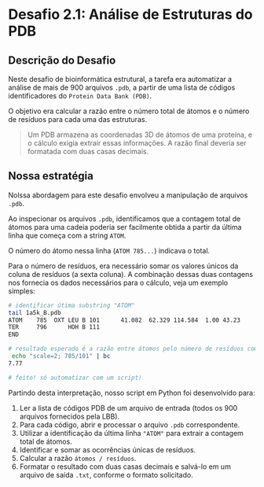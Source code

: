 # Desafio 2.1: Análise de Estruturas do PDB 

## Descrição do Desafio

Neste desafio de bioinformática estrutural, a tarefa era automatizar a análise de mais de 900 arquivos `.pdb`, a partir de uma lista de códigos identificadores do `Protein Data Bank (PDB)`. 

O objetivo era calcular a razão entre o número total de átomos e o número de resíduos para cada uma das estruturas. 
>Um PDB armazena as coordenadas 3D de átomos de uma proteína, e o cálculo exigia extrair essas informações. A razão final deveria ser formatada com duas casas decimais.

## Nossa estratégia

Nolssa abordagem para este desafio envolveu a manipulação de arquivos `.pdb`. 

Ao inspecionar os arquivos `.pdb`, identificamos que a contagem total de átomos para uma cadeia poderia ser facilmente obtida a partir da última linha que começa com a string `ATOM`. 

O número do átomo nessa linha (`ATOM 785...`) indicava o total.

Para o número de resíduos, era necessário somar os valores únicos da coluna de resíduos (a sexta coluna). A combinação dessas duas contagens nos fornecia os dados necessários para o cálculo, veja um exemplo simples:

```bash 
# identificar útima substring "ATOM"
tail 1a5k_B.pdb
ATOM    785  OXT LEU B 101      41.082  62.329 114.584  1.00 43.23           O
TER     796      HOH B 111
END

# resultado esperado é a razão entre átomos pelo número de resíduos com duas casas decimais 
 echo "scale=2; 785/101" | bc
7.77

# feito! só automatizar com um script!
```

Partindo desta interpretação, nosso script em Python foi desenvolvido para:

1. Ler a lista de códigos PDB de um arquivo de entrada (todos os 900 arquivos fornecidos pela LBB).
2. Para cada código, abrir e processar o arquivo `.pdb` correspondente.
3. Utilizar a identificação da última linha `"ATOM"` para extrair a contagem total de átomos.
4. Identificar e somar as ocorrências únicas de resíduos.
5. Calcular a razão `átomos / resíduos`.
6. Formatar o resultado com duas casas decimais e salvá-lo em um arquivo de saída `.txt`, conforme o formato solicitado.
